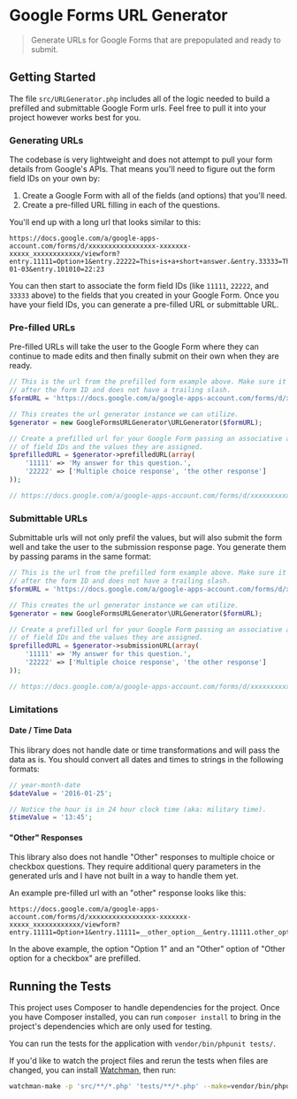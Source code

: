 # Google Forms URL Generator

> Generate URLs for Google Forms that are prepopulated and ready to submit.


## Getting Started

The file `src/URLGenerator.php` includes all of the logic needed to build a
prefilled and submittable Google Form urls. Feel free to pull it into your
project however works best for you.


### Generating URLs

The codebase is very lightweight and does not attempt to pull your form details
from Google's APIs. That means you'll need to figure out the form field IDs
on your own by:

1. Create a Google Form with all of the fields (and options) that you'll need.
1. Create a pre-filled URL filling in each of the questions.

You'll end up with a long url that looks similar to this:

```
https://docs.google.com/a/google-apps-account.com/forms/d/xxxxxxxxxxxxxxxxx-xxxxxxx-xxxxx_xxxxxxxxxxxx/viewform?entry.11111=Option+1&entry.22222=This+is+a+short+answer.&entry.33333=This+is+a+longer+answer.%0A%0AIt+can+have+multiple+lines.&entry.44444=Option+2&entry.55555=5&entry.66666=Column+1&entry.77777=Column+2&entry.88888=Column+3&entry.99999=2016-01-03&entry.101010=22:23
```

You can then start to associate the form field IDs (like `11111`, `22222`, and `33333` above) to the fields that you created in your Google Form. Once you
have your field IDs, you can generate a pre-filled URL or submittable URL.


### Pre-filled URLs

Pre-filled URLs will take the user to the Google Form where they can continue
to made edits and then finally submit on their own when they are ready.

```php
// This is the url from the prefilled form example above. Make sure it ends
// after the form ID and does not have a trailing slash.
$formURL = 'https://docs.google.com/a/google-apps-account.com/forms/d/xxxxxxxxxxxxxxxxx-xxxxxxx-xxxxx_xxxxxxxxxxxx';

// This creates the url generator instance we can utilize.
$generator = new GoogleFormsURLGenerator\URLGenerator($formURL);

// Create a prefilled url for your Google Form passing an associative array
// of field IDs and the values they are assigned.
$prefilledURL = $generator->prefilledURL(array(
    '11111' => 'My answer for this question.',
    '22222' => ['Multiple choice response', 'the other response']
));

// https://docs.google.com/a/google-apps-account.com/forms/d/xxxxxxxxxxxxxxxxx-xxxxxxx-xxxxx_xxxxxxxxxxxx/viewform?entry.11111=My+answer+for+this+question.&entry.22222=Multiple+choice+response&entry.22222=the+other+response
```


### Submittable URLs

Submittable urls will not only prefil the values, but will also submit the form
well and take the user to the submission response page. You generate them by
passing params in the same format:

```php
// This is the url from the prefilled form example above. Make sure it ends
// after the form ID and does not have a trailing slash.
$formURL = 'https://docs.google.com/a/google-apps-account.com/forms/d/xxxxxxxxxxxxxxxxx-xxxxxxx-xxxxx_xxxxxxxxxxxx';

// This creates the url generator instance we can utilize.
$generator = new GoogleFormsURLGenerator\URLGenerator($formURL);

// Create a prefilled url for your Google Form passing an associative array
// of field IDs and the values they are assigned.
$prefilledURL = $generator->submissionURL(array(
    '11111' => 'My answer for this question.',
    '22222' => ['Multiple choice response', 'the other response']
));

// https://docs.google.com/a/google-apps-account.com/forms/d/xxxxxxxxxxxxxxxxx-xxxxxxx-xxxxx_xxxxxxxxxxxx/formResponse?ifq&entry.11111=My+answer+for+this+question.&entry.22222=Multiple+choice+response&entry.22222=the+other+response&submit=Submit
```


### Limitations

#### Date / Time Data

This library does not handle date or time transformations and will pass the data
as is. You should convert all dates and times to strings in the following
formats:

```php
// year-month-date
$dateValue = '2016-01-25';

// Notice the hour is in 24 hour clock time (aka: military time).
$timeValue = '13:45';
```

#### "Other" Responses

This library also does not handle "Other" responses to multiple choice or
checkbox questions. They require additional query parameters in the generated
urls and I have not built in a way to handle them yet.

An example pre-filled url with an "other" response looks like this:

```
https://docs.google.com/a/google-apps-account.com/forms/d/xxxxxxxxxxxxxxxxx-xxxxxxx-xxxxx_xxxxxxxxxxxx/viewform?entry.11111=Option+1&entry.11111=__other_option__&entry.11111.other_option_response=Other+option+for+a+checkbox
```

In the above example, the option "Option 1" and an "Other" option of "Other option for a checkbox" are prefilled.


## Running the Tests

This project uses Composer to handle dependencies for the project. Once you
have Composer installed, you can run `composer install` to bring in the
project's dependencies which are only used for testing.

You can run the tests for the application with `vendor/bin/phpunit tests/`.

If you'd like to watch the project files and rerun the tests when files are
changed, you can install [Watchman](https://facebook.github.io/watchman/),
then run:

```bash
watchman-make -p 'src/**/*.php' 'tests/**/*.php' --make=vendor/bin/phpunit -t tests
```
